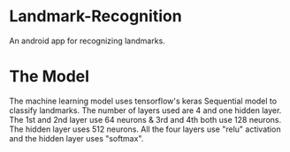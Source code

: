 # Landmark-Recognition
An android app for recognizing landmarks.

# The Model
The machine learning model uses tensorflow's keras Sequential model to classify landmarks.
The number of layers used are 4 and one hidden layer.
The 1st and 2nd layer use 64 neurons & 3rd and 4th both use 128 neurons.
The hidden layer uses 512 neurons.
All the four layers use "relu" activation and the hidden layer uses "softmax".
